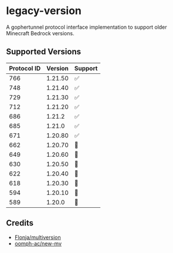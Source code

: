 # legacy-version

A gophertunnel protocol interface implementation to support older Minecraft Bedrock versions.

## Supported Versions
| Protocol ID | Version | Support |
|-------------|---------|---------|
| 766         | 1.21.50 | ✅       |
| 748         | 1.21.40 | ✅       |
| 729         | 1.21.30 | ✅       |
| 712         | 1.21.20 | ✅       |
| 686         | 1.21.2  | ✅       |
| 685         | 1.21.0  | ✅       |
| 671         | 1.20.80 | ✅       |
| 662         | 1.20.70 | 🚧      |
| 649         | 1.20.60 | 🚧      |
| 630         | 1.20.50 | 🚧      |
| 622         | 1.20.40 | 🚧      |
| 618         | 1.20.30 | 🚧      |
| 594         | 1.20.10 | 🚧      |
| 589         | 1.20.0  | 🚧      |

## Credits
- [Flonja/multiversion](https://github.com/Flonja/multiversion)
- [oomph-ac/new-mv](https://github.com/oomph-ac/new-mv)